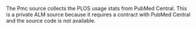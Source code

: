 The Pmc source collects the PLOS usage stats from PubMed Central. This is a private ALM source because it requires a contract with PubMed Central and the source code is not available.
